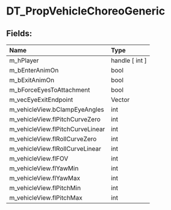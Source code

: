 # DT_PropVehicleChoreoGeneric

## Fields:

| Name | Type |
| :--- | :--- |
| m_hPlayer | handle [ int ] |
| m_bEnterAnimOn | bool |
| m_bExitAnimOn | bool |
| m_bForceEyesToAttachment | bool |
| m_vecEyeExitEndpoint | Vector |
| m_vehicleView.bClampEyeAngles | int |
| m_vehicleView.flPitchCurveZero | int |
| m_vehicleView.flPitchCurveLinear | int |
| m_vehicleView.flRollCurveZero | int |
| m_vehicleView.flRollCurveLinear | int |
| m_vehicleView.flFOV | int |
| m_vehicleView.flYawMin | int |
| m_vehicleView.flYawMax | int |
| m_vehicleView.flPitchMin | int |
| m_vehicleView.flPitchMax | int |
